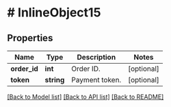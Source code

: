 # # InlineObject15

## Properties

Name | Type | Description | Notes
------------ | ------------- | ------------- | -------------
**order_id** | **int** | Order ID. | [optional]
**token** | **string** | Payment token. | [optional]

[[Back to Model list]](../../README.md#models) [[Back to API list]](../../README.md#endpoints) [[Back to README]](../../README.md)
